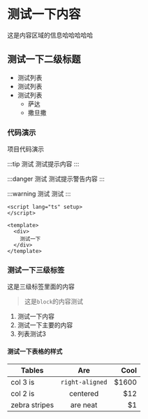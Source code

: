 # 测试一下内容

这是内容区域的信息哈哈哈哈哈

## 测试一下二级标题

* 测试列表
* 测试列表
* 测试列表
  * 萨达
  * 撒旦撒

### 代码演示

项目代码演示

<demo src="./demos/basic.vue" link="/guide/demos/basic"/>

:::tip 测试
测试提示内容
:::

:::danger 测试
测试提示警告内容
:::

:::warning 测试
测试
:::

```vue
<script lang="ts" setup>
</script>

<template>
  <div>
    测试一下
  </div>
</template>
```

### 测试一下三级标签

这是三级标签里面的内容

> 这是`block`的内容测试

1. 测试一下内容
2. 测试一下主要的内容
3. 列表测试3

#### 测试一下表格的样式

| Tables        |      Are      |  Cool |
| ------------- | :-----------: | ----: |
| col 3 is      | `right-aligned` | $1600 |
| col 2 is      |   centered    |   $12 |
| zebra stripes |   are neat    |    $1 |
